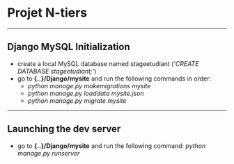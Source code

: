 # Projet N-tiers

---

## Django MySQL Initialization

- create a local MySQL database named stageetudiant (_'CREATE DATABASE stageetudiant;'_)
- go to __{..}/Django/mysite__ and run the following commands in order:
	- _python manage.py makemigrations mysite_
	- _python manage.py loaddata mysite.json_
	- _python manage.py migrate mysite_

---

## Launching the dev server

- go to __{..}/Django/mysite__ and run the following command: _python manage.py runserver_

